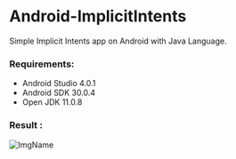 # Android-ImplicitIntents
Simple Implicit Intents app on Android with Java Language.

### Requirements:
* Android Studio 4.0.1
* Android SDK 30.0.4
* Open JDK 11.0.8

### Result :


![ImgName](https://gitlab.com/misskecupbung/photos/-/raw/master/photo_2020-10-05_22-58-58.jpg)
